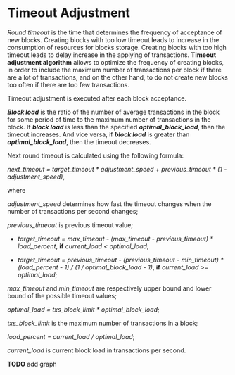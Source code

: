 # Timeout Adjustment

_Round timeout_ is the time that determines the frequency of acceptance of new
blocks. Creating blocks with too low timeout leads to increase in the
consumption of resources for blocks storage. Creating blocks with too high
timeout leads to delay increase in the applying of transactions. **Timeout
adjustment algorithm** allows to optimize the frequency of creating blocks, in
order to include the maximum number of transactions per block if there are a
lot of transactions, and on the other hand, to do not create new blocks too
often if there are too few transactions.

Timeout adjustment is executed after each block acceptance.

**_Block load_** is the ratio of the number of average transactions in the block
for some period of time to the maximum number of transactions in the block. If
**_block load_** is less than the specified **_optimal_block_load_**, then the
timeout increases. And vice versa, if **_block load_** is greater than
**_optimal_block_load_**, then the timeout decreases.

Next round timeout is calculated using the following formula:

_next_timeout = target_timeout * adjustment_speed + previous_timeout *
(1 - adjustment_speed)_,

where

_adjustment_speed_ determines how fast the timeout changes when the number of
transactions per second changes;

_previous_timeout_ is previous timeout value;

- _target_timeout = max_timeout - (max_timeout - previous_timeout) *
  load_percent_, **if** _current_load < optimal_load_;

- _target_timeout = previous_timeout - (previous_timeout - min_timeout) *
  (load_percent - 1) / (1 / optimal_block_load - 1)_, **if** _current_load >=
  optimal_load_;

_max_timeout_ and _min_timeout_ are respectively upper bound and lower bound of
the possible timeout values;

_optimal_load = txs_block_limit * optimal_block_load_;

_txs_block_limit_ is the maximum number of transactions in a block;

_load_percent = current_load / optimal_load_;

_current_load_ is current block load in transactions per second.

**TODO** add graph
